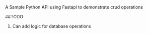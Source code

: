 A Sample Python API using Fastapi to demonstrate crud operations

##TODO

1. Can add logic for database operations
